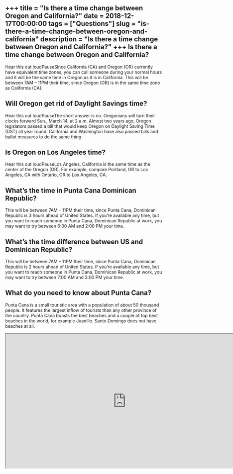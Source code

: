 +++
title = "Is there a time change between Oregon and California?"
date = 2018-12-17T00:00:00
tags = ["Questions"]
slug = "is-there-a-time-change-between-oregon-and-california"
description = "Is there a time change between Oregon and California?"
+++
Is there a time change between Oregon and California?
-----------------------------------------------------

Hear this out loudPauseSince California (CA) and Oregon (OR) currently have equivalent time zones, you can call someone during your normal hours and it will be the same time in Oregon as it is in California. This will be between 7AM – 11PM their time, since Oregon (OR) is in the same time zone as California (CA).

Will Oregon get rid of Daylight Savings time?
---------------------------------------------

Hear this out loudPauseThe short answer is no. Oregonians will turn their clocks forward Sun., March 14, at 2 a.m. Almost two years ago, Oregon legislators passed a bill that would keep Oregon on Daylight Saving Time (DST) all year round. California and Washington have also passed bills and ballot measures to do the same thing.

Is Oregon on Los Angeles time?
------------------------------

Hear this out loudPauseLos Angeles, California is the same time as the center of the Oregon (OR). For example, compare Portland, OR to Los Angeles, CA with Ontario, OR to Los Angeles, CA.

What’s the time in Punta Cana Dominican Republic?
-------------------------------------------------

This will be between 7AM – 11PM their time, since Punta Cana, Dominican Republic is 3 hours ahead of United States. If you’re available any time, but you want to reach someone in Punta Cana, Dominican Republic at work, you may want to try between 6:00 AM and 2:00 PM your time.

What’s the time difference between US and Dominican Republic?
-------------------------------------------------------------

This will be between 7AM – 11PM their time, since Punta Cana, Dominican Republic is 2 hours ahead of United States. If you’re available any time, but you want to reach someone in Punta Cana, Dominican Republic at work, you may want to try between 7:00 AM and 3:00 PM your time.

What do you need to know about Punta Cana?
------------------------------------------

Punta Cana is a small touristic area with a population of about 50 thousand people. It features the largest inflow of tourists than any other province of the country. Punta Cana boasts the best beaches and a couple of top best beaches in the world, for example Juanillo. Santo Domingo does not have beaches at all.

<iframe allow="accelerometer; autoplay; clipboard-write; encrypted-media; gyroscope; picture-in-picture" allowfullscreen="" class="__youtube_prefs__  epyt-is-override  no-lazyload" data-no-lazy="1" data-origheight="433" data-origwidth="770" data-skipgform_ajax_framebjll="" height="433" id="_ytid_28443" loading="lazy" src="https://www.youtube.com/embed/VU-9WUzn2EQ?enablejsapi=1&autoplay=0&cc_load_policy=0&cc_lang_pref=&iv_load_policy=1&loop=0&modestbranding=0&rel=1&fs=1&playsinline=0&autohide=2&theme=dark&color=red&controls=1&" title="YouTube player" width="770"></iframe>